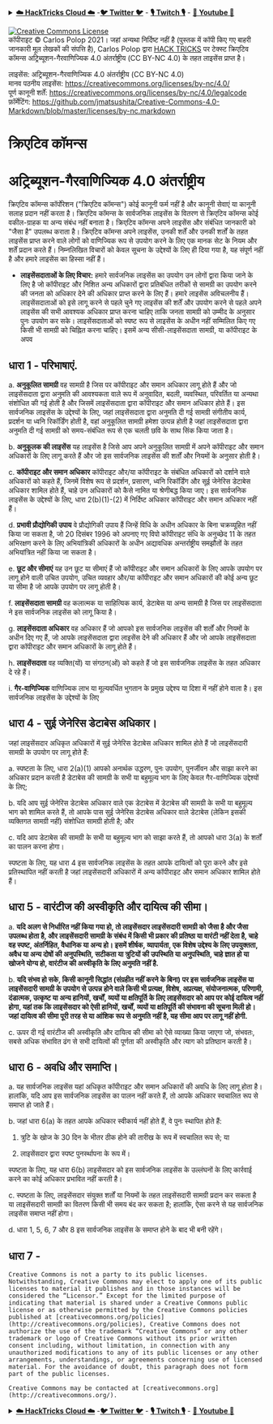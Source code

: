 <details>

<summary><a href="https://cloud.hacktricks.xyz/pentesting-cloud/pentesting-cloud-methodology"><strong>☁️ HackTricks Cloud ☁️</strong></a> -<a href="https://twitter.com/hacktricks_live"><strong>🐦 Twitter 🐦</strong></a> - <a href="https://www.twitch.tv/hacktricks_live/schedule"><strong>🎙️ Twitch 🎙️</strong></a> - <a href="https://www.youtube.com/@hacktricks_LIVE"><strong>🎥 Youtube 🎥</strong></a></summary>

- क्या आप किसी **साइबर सुरक्षा कंपनी** में काम करते हैं? क्या आप अपनी **कंपनी को HackTricks में विज्ञापित करना चाहते हैं**? या क्या आपको **PEASS की नवीनतम संस्करण या HackTricks को PDF में डाउनलोड करने का उपयोग करना है**? [**सदस्यता योजनाएं**](https://github.com/sponsors/carlospolop) की जांच करें!

- खोजें [**The PEASS Family**](https://opensea.io/collection/the-peass-family), हमारा विशेष संग्रह [**NFTs**](https://opensea.io/collection/the-peass-family)

- प्राप्त करें [**आधिकारिक PEASS & HackTricks swag**](https://peass.creator-spring.com)

- **शामिल हों** [**💬**](https://emojipedia.org/speech-balloon/) [**Discord समूह**](https://discord.gg/hRep4RUj7f) या [**टेलीग्राम समूह**](https://t.me/peass) में या मुझे **Twitter** पर **फ़ॉलो** करें [**🐦**](https://github.com/carlospolop/hacktricks/tree/7af18b62b3bdc423e11444677a6a73d4043511e9/\[https:/emojipedia.org/bird/README.md)[**@carlospolopm**](https://twitter.com/hacktricks_live)**.**

- **अपने हैकिंग ट्रिक्स साझा करें, [hacktricks रेपो](https://github.com/carlospolop/hacktricks) और [hacktricks-cloud रेपो](https://github.com/carlospolop/hacktricks-cloud) में पीआर जमा करके।**

</details>


<a rel="license" href="https://creativecommons.org/licenses/by-nc/4.0/"><img alt="Creative Commons License" style="border-width:0" src="https://licensebuttons.net/l/by-nc/4.0/88x31.png" /></a><br>कॉपीराइट © Carlos Polop 2021।  जहां अन्यथा निर्दिष्ट नहीं है (पुस्तक में कॉपी किए गए बाहरी जानकारी मूल लेखकों की संपत्ति है), Carlos Polop द्वारा [HACK TRICKS](https://github.com/carlospolop/hacktricks) पर टेक्स्ट क्रिएटिव कॉमन्स अट्रिब्यूशन-गैरवाणिज्यिक 4.0 अंतर्राष्ट्रीय (CC BY-NC 4.0) के तहत लाइसेंस प्राप्त है।

लाइसेंस: अट्रिब्यूशन-गैरवाणिज्यिक 4.0 अंतर्राष्ट्रीय (CC BY-NC 4.0)<br>
मानव पठनीय लाइसेंस: https://creativecommons.org/licenses/by-nc/4.0/<br>
पूर्ण कानूनी शर्तें: https://creativecommons.org/licenses/by-nc/4.0/legalcode<br>
फ़ॉर्मेटिंग: https://github.com/jmatsushita/Creative-Commons-4.0-Markdown/blob/master/licenses/by-nc.markdown<br>

# क्रिएटिव कॉमन्स

# अट्रिब्यूशन-गैरवाणिज्यिक 4.0 अंतर्राष्ट्रीय

क्रिएटिव कॉमन्स कॉर्पोरेशन ("क्रिएटिव कॉमन्स") कोई कानूनी फर्म नहीं है और कानूनी सेवाएं या कानूनी सलाह प्रदान नहीं करता है। क्रिएटिव कॉमन्स के सार्वजनिक लाइसेंस के वितरण से क्रिएटिव कॉमन्स कोई वकील-ग्राहक या अन्य संबंध नहीं बनाता है। क्रिएटिव कॉमन्स अपने लाइसेंस और संबंधित जानकारी को "जैसा है" उपलब्ध कराता है। क्रिएटिव कॉमन्स अपने लाइसेंस, उनकी शर्तें और उनकी शर्तों के तहत लाइसेंस प्राप्त करने वाले लोगों को वाणिज्यिक रूप से उपयोग करने के लिए एक मानक सेट के नियम और शर्तें प्रदान करते हैं। निम्नलिखित विचारों को केवल सूचना के उद्देश्यों के लिए ही दिया गया है, यह संपूर्ण नहीं है और हमारे लाइसेंस का हिस्सा नहीं हैं।

* __लाइसेंसदाताओं के लिए विचार:__ हमारे सार्वजनिक लाइसेंस का उपयोग उन लोगों द्वारा किया जाने के लिए है जो कॉपीराइट और निशित अन्य अधिकारों द्वारा प्रतिबंधित तरीकों से सामग्री का उपयोग करने की जनता को अधिकार देने की अधिकार प्राप्त करने के लिए हैं। हमारे लाइसेंस अविचलनीय हैं। लाइसेंसदाताओं को इसे लागू करने से पहले चुने गए लाइसेंस की शर्तें और उपयोग करने से पहले अपने लाइसेंस की सभी आवश्यक अधिकार प्राप्त करना चाहिए ताकि जनता सामग्री को उम्मीद के अनुसार पुनः उपयोग कर सके। लाइसेंसदाताओं को स्पष्ट रूप से लाइसेंस के अधीन नहीं सम्मिलित किए गए किसी भी सामग्री को चिह्नित करना चाहिए। इसमें अन्य सीसी-लाइसेंसदाता सामग्री, या कॉपीराइट के अपव
## धारा 1 - परिभाषाएं.

a. __अनुकूलित सामग्री__ वह सामग्री है जिस पर कॉपीराइट और समान अधिकार लागू होते हैं और जो लाइसेंसदाता द्वारा अनुमति की आवश्यकता वाले रूप में अनुवादित, बदली, व्यवस्थित, परिवर्तित या अन्यथा संशोधित की गई होती है और जिसमें लाइसेंसदाता द्वारा कॉपीराइट और समान अधिकार होते हैं। इस सार्वजनिक लाइसेंस के उद्देश्यों के लिए, जहां लाइसेंसदाता द्वारा अनुमति दी गई सामग्री संगीतीय कार्य, प्रदर्शन या ध्वनि रिकॉर्डिंग होती है, वहां अनुकूलित सामग्री हमेशा उत्पन्न होती है जहां लाइसेंसदाता द्वारा अनुमति दी गई सामग्री को समय-संबंधित रूप से एक चलती छवि के साथ सिंक किया जाता है।

b. __अनुकूलक की लाइसेंस__ यह लाइसेंस है जिसे आप अपने अनुकूलित सामग्री में अपने कॉपीराइट और समान अधिकारों के लिए लागू करते हैं और जो इस सार्वजनिक लाइसेंस की शर्तों और नियमों के अनुसार होती है।

c. __कॉपीराइट और समान अधिकार__ कॉपीराइट और/या कॉपीराइट के संबंधित अधिकारों को दर्शाने वाले अधिकारों को कहते हैं, जिनमें विशेष रूप से प्रदर्शन, प्रसारण, ध्वनि रिकॉर्डिंग और सूई जेनेरिस डेटाबेस अधिकार शामिल होते हैं, चाहे उन अधिकारों को कैसे नामित या श्रेणीबद्ध किया जाए। इस सार्वजनिक लाइसेंस के उद्देश्यों के लिए, धारा 2(b)(1)-(2) में निर्दिष्ट अधिकार कॉपीराइट और समान अधिकार नहीं हैं।

d. __प्रभावी प्रौद्योगिकी उपाय__ वे प्रौद्योगिकी उपाय हैं जिन्हें विधि के अधीन अधिकार के बिना चक्रव्यूहित नहीं किया जा सकता है, जो 20 दिसंबर 1996 को अपनाए गए विपो कॉपीराइट संधि के अनुच्छेद 11 के तहत अभिरक्षण करने के लिए अभियांत्रिकी अधिकारों के अधीन अद्यावधिक अन्तर्राष्ट्रीय समझौतों के तहत अभियांत्रित नहीं किया जा सकता है।

e. __छूट और सीमाएं__ यह उन छूट या सीमाएं हैं जो कॉपीराइट और समान अधिकारों के लिए आपके उपयोग पर लागू होने वाली उचित उपयोग, उचित व्यवहार और/या कॉपीराइट और समान अधिकारों की कोई अन्य छूट या सीमा है जो आपके उपयोग पर लागू होती है।

f. __लाइसेंसदाता सामग्री__ वह कलात्मक या साहित्यिक कार्य, डेटाबेस या अन्य सामग्री है जिस पर लाइसेंसदाता ने इस सार्वजनिक लाइसेंस को लागू किया है।

g. __लाइसेंसदाता अधिकार__ वह अधिकार हैं जो आपको इस सार्वजनिक लाइसेंस की शर्तों और नियमों के अधीन दिए गए हैं, जो आपके लाइसेंसदाता द्वारा लाइसेंस देने की अधिकार हैं और जो आपके लाइसेंसदाता द्वारा कॉपीराइट और समान अधिकारों के लागू होते हैं।

h. __लाइसेंसदाता__ वह व्यक्ति(यों) या संगठन(ओं) को कहते हैं जो इस सार्वजनिक लाइसेंस के तहत अधिकार दे रहे हैं।

i. __गैर-वाणिज्यिक__ वाणिज्यिक लाभ या मूल्यवर्धित भुगतान के प्रमुख उद्देश्य या दिशा में नहीं होने वाला है। इस सार्वजनिक लाइसेंस के उद्देश्यों के लिए
## धारा 4 - सुई जेनेरिस डेटाबेस अधिकार।

जहां लाइसेंसदार अधिकृत अधिकारों में सुई जेनेरिस डेटाबेस अधिकार शामिल होते हैं जो लाइसेंसदारी सामग्री के उपयोग पर लागू होते हैं:

a. स्पष्टता के लिए, धारा 2(a)(1) आपको अनार्थक उद्धरण, पुनः उपयोग, पुनर्जीवन और साझा करने का अधिकार प्रदान करती है डेटाबेस की सामग्री के सभी या बहुमूल्य भाग के लिए केवल गैर-वाणिज्यिक उद्देश्यों के लिए;

b. यदि आप सुई जेनेरिस डेटाबेस अधिकार वाले एक डेटाबेस में डेटाबेस की सामग्री के सभी या बहुमूल्य भाग को शामिल करते हैं, तो आपके पास सुई जेनेरिस डेटाबेस अधिकार वाले डेटाबेस (लेकिन इसकी व्यक्तिगत सामग्री नहीं) संशोधित सामग्री होती है; और

c. यदि आप डेटाबेस की सामग्री के सभी या बहुमूल्य भाग को साझा करते हैं, तो आपको धारा 3(a) के शर्तों का पालन करना होगा।

स्पष्टता के लिए, यह धारा 4 इस सार्वजनिक लाइसेंस के तहत आपके दायित्वों को पूरा करने और इसे प्रतिस्थापित नहीं करती है जहां लाइसेंसदारी अधिकारों में अन्य कॉपीराइट और समान अधिकार शामिल होते हैं।

## धारा 5 - वारंटीज की अस्वीकृति और दायित्व की सीमा।

a. __यदि अलग से निर्धारित नहीं किया गया हो, तो लाइसेंसदार लाइसेंसदारी सामग्री को जैसा है और जैसा उपलब्ध होता है, और लाइसेंसदारी सामग्री के संबंध में किसी भी प्रकार की प्रतिष्ठा या वारंटी नहीं देता है, चाहे वह स्पष्ट, अंतर्निहित, वैधानिक या अन्य हो। इसमें शीर्षक, व्यापार्यता, एक विशेष उद्देश्य के लिए उपयुक्तता, अवैध या अन्य दोषों की अनुपस्थिति, सटीकता या त्रुटियों की उपस्थिति या अनुपस्थिति, चाहे ज्ञात हो या खोजने योग्य हो, वारंटीज की अस्वीकृति के लिए अनुमति नहीं है.__

b. __यदि संभव हो सके, किसी कानूनी सिद्धांत (संग्रहीत नहीं करने के बिना) पर इस सार्वजनिक लाइसेंस या लाइसेंसदारी सामग्री के उपयोग से उत्पन्न होने वाले किसी भी प्रत्यक्ष, विशेष, अप्रत्यक्ष, संयोजनात्मक, परिणामी, दंडात्मक, उत्कृष्ट या अन्य हानियों, खर्चों, व्ययों या क्षतिपूर्ति के लिए लाइसेंसदार को आप पर कोई दायित्व नहीं होगा, यहां तक कि लाइसेंसदार को ऐसी हानियों, खर्चों, व्ययों या क्षतिपूर्ति की संभावना की सूचना मिली हो। जहां दायित्व की सीमा पूरी तरह से या आंशिक रूप से अनुमति नहीं है, यह सीमा आप पर लागू नहीं होगी.__

c. ऊपर दी गई वारंटीज की अस्वीकृति और दायित्व की सीमा को ऐसे व्याख्या किया जाएगा जो, संभवतः, सबसे अधिक संभावित ढंग से सभी दायित्वों की पूर्णता की अस्वीकृति और त्याग को प्रतिष्ठान करती है।

## धारा 6 - अवधि और समाप्ति।

a. यह सार्वजनिक लाइसेंस यहां अधिकृत कॉपीराइट और समान अधिकारों की अवधि के लिए लागू होता है। हालांकि, यदि आप इस सार्वजनिक लाइसेंस का पालन नहीं करते हैं, तो आपके अधिकार स्वचालित रूप से समाप्त हो जाते हैं।

b. जहां धारा 6(a) के तहत आपके अधिकार स्वीकार्य नहीं होते हैं, वे पुनः स्थापित होते हैं:

1. त्रुटि के खोज के 30 दिन के भीतर ठीक होने की तारीख के रूप में स्वचालित रूप से; या

2. लाइसेंसदार द्वारा स्पष्ट पुनर्स्थापना के रूप में।

स्पष्टता के लिए, यह धारा 6(b) लाइसेंसदार को इस सार्वजनिक लाइसेंस के उल्लंघनों के लिए कार्रवाई करने का कोई अधिकार प्रभावित नहीं करती है।

c. स्पष्टता के लिए, लाइसेंसदार संयुक्त शर्तों या नियमों के तहत लाइसेंसदारी सामग्री प्रदान कर सकता है या लाइसेंसदारी सामग्री का वितरण किसी भी समय बंद कर सकता है; हालांकि, ऐसा करने से यह सार्वजनिक लाइसेंस समाप्त नहीं होगा।

d. धारा 1, 5, 6, 7 और 8 इस सार्वजनिक लाइसेंस के समाप्त होने के बाद भी बनी रहेंगे।

## धारा 7 -
```
Creative Commons is not a party to its public licenses. Notwithstanding, Creative Commons may elect to apply one of its public licenses to material it publishes and in those instances will be considered the “Licensor.” Except for the limited purpose of indicating that material is shared under a Creative Commons public license or as otherwise permitted by the Creative Commons policies published at [creativecommons.org/policies](http://creativecommons.org/policies), Creative Commons does not authorize the use of the trademark “Creative Commons” or any other trademark or logo of Creative Commons without its prior written consent including, without limitation, in connection with any unauthorized modifications to any of its public licenses or any other arrangements, understandings, or agreements concerning use of licensed material. For the avoidance of doubt, this paragraph does not form part of the public licenses.

Creative Commons may be contacted at [creativecommons.org](http://creativecommons.org/).
```
<details>

<summary><a href="https://cloud.hacktricks.xyz/pentesting-cloud/pentesting-cloud-methodology"><strong>☁️ HackTricks Cloud ☁️</strong></a> -<a href="https://twitter.com/hacktricks_live"><strong>🐦 Twitter 🐦</strong></a> - <a href="https://www.twitch.tv/hacktricks_live/schedule"><strong>🎙️ Twitch 🎙️</strong></a> - <a href="https://www.youtube.com/@hacktricks_LIVE"><strong>🎥 Youtube 🎥</strong></a></summary>

- क्या आप **साइबर सुरक्षा कंपनी** में काम करते हैं? क्या आप अपनी कंपनी को **हैकट्रिक्स में विज्ञापित** देखना चाहते हैं? या क्या आपको **PEASS के नवीनतम संस्करण या HackTricks को PDF में डाउनलोड करने का उपयोग** करना चाहिए? [**सदस्यता योजनाएं**](https://github.com/sponsors/carlospolop) की जांच करें!

- खोजें [**The PEASS Family**](https://opensea.io/collection/the-peass-family), हमारा विशेष संग्रह [**NFTs**](https://opensea.io/collection/the-peass-family)

- प्राप्त करें [**आधिकारिक PEASS & HackTricks swag**](https://peass.creator-spring.com)

- **शामिल हों** [**💬**](https://emojipedia.org/speech-balloon/) [**Discord समूह**](https://discord.gg/hRep4RUj7f) या [**टेलीग्राम समूह**](https://t.me/peass) में या मुझे **Twitter** पर **फ़ॉलो** करें [**🐦**](https://github.com/carlospolop/hacktricks/tree/7af18b62b3bdc423e11444677a6a73d4043511e9/\[https:/emojipedia.org/bird/README.md)[**@carlospolopm**](https://twitter.com/hacktricks_live)**.**

- **अपने हैकिंग ट्रिक्स को [hacktricks रेपो](https://github.com/carlospolop/hacktricks) और [hacktricks-cloud रेपो](https://github.com/carlospolop/hacktricks-cloud) में पीआर जमा करके साझा करें।**

</details>
